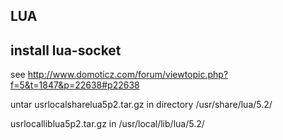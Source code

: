 ## LUA

## install lua-socket
see http://www.domoticz.com/forum/viewtopic.php?f=5&t=1847&p=22638#p22638


untar usrlocalsharelua5p2.tar.gz in directory /usr/share/lua/5.2/

usrlocalliblua5p2.tar.gz in /usr/local/lib/lua/5.2/